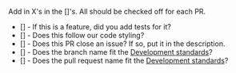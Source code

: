 Add in X's in the []'s. All should be checked off for each PR.

- [] - If this is a feature, did you add tests for it? 
- [] - Does this follow our code styling? 
- [] - Does this PR close an issue? If so, put it in the description. 
- [] - Does the branch name fit the [Development standards](https://github.com/uiowahjmjohnsonselt2024/projectdirectory-selt_2024_team_003/wiki/DevelopmentStandards)?   
- [] - Does the pull request name fit the [Development standards](https://github.com/uiowahjmjohnsonselt2024/projectdirectory-selt_2024_team_003/wiki/DevelopmentStandards)?   
